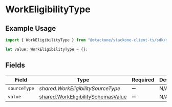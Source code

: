 # WorkEligibilityType

## Example Usage

```typescript
import { WorkEligibilityType } from "@stackone/stackone-client-ts/sdk/models/shared";

let value: WorkEligibilityType = {};
```

## Fields

| Field                                                                                           | Type                                                                                            | Required                                                                                        | Description                                                                                     |
| ----------------------------------------------------------------------------------------------- | ----------------------------------------------------------------------------------------------- | ----------------------------------------------------------------------------------------------- | ----------------------------------------------------------------------------------------------- |
| `sourceType`                                                                                    | *shared.WorkEligibilitySourceType*                                                              | :heavy_minus_sign:                                                                              | N/A                                                                                             |
| `value`                                                                                         | [shared.WorkEligibilitySchemasValue](../../../sdk/models/shared/workeligibilityschemasvalue.md) | :heavy_minus_sign:                                                                              | N/A                                                                                             |